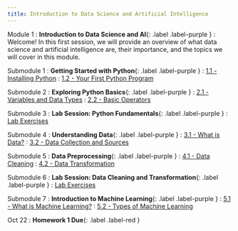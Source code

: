 ```yaml
---
title: Introduction to Data Science and Artificial Intelligence
---
```


Module 1
: **Introduction to Data Science and AI**{: .label .label-purple }
  : Welcome! In this first session, we will provide an overview of what data science and artificial intelligence are, their importance, and the topics we will cover in this module.

Submodule 1
: **Getting Started with Python**{: .label .label-purple }
  : [1.1 - Installing Python](#)
  : [1.2 - Your First Python Program](#)

Submodule 2
: **Exploring Python Basics**{: .label .label-purple }
  : [2.1 - Variables and Data Types](#)
  : [2.2 - Basic Operators](#)

Submodule 3
: **Lab Session: Python Fundamentals**{: .label .label-purple }
  : [Lab Exercises](#)

Submodule 4
: **Understanding Data**{: .label .label-purple }
  : [3.1 - What is Data?](#)
  : [3.2 - Data Collection and Sources](#)

Submodule 5
: **Data Preprocessing**{: .label .label-purple }
  : [4.1 - Data Cleaning](#)
  : [4.2 - Data Transformation](#)

Submodule 6
: **Lab Session: Data Cleaning and Transformation**{: .label .label-purple }
  : [Lab Exercises](#)

Submodule 7
: **Introduction to Machine Learning**{: .label .label-purple }
  : [5.1 - What is Machine Learning?](#)
  : [5.2 - Types of Machine Learning](#)

Oct 22
: **Homework 1 Due**{: .label .label-red }
